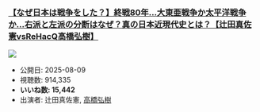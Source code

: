### [【なぜ日本は戦争をした？】終戦80年…大東亜戦争か太平洋戦争か…右派と左派の分断はなぜ？真の日本近現代史とは？【辻田真佐憲vsReHacQ高橋弘樹】](https://www.youtube.com/watch?v=TRuYLYqTUDU)
[![](https://img.youtube.com/vi/TRuYLYqTUDU/sddefault.jpg)](https://www.youtube.com/watch?v=TRuYLYqTUDU)
-   公開日: 2025-08-09
-   視聴数: 914,335
-   **いいね数: 15,442**
-   出演者: 辻田真佐憲, [高橋弘樹](/rehacq_fan/people/高橋弘樹 "wikilink")
